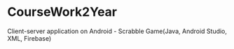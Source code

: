 # CourseWork2Year
Client-server application on Android - Scrabble Game(Java, Android Studio, XML, Firebase)
